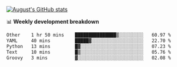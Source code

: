 
[![August's GitHub stats](https://github-readme-stats.vercel.app/api?username=zou-weidong&show_icons=true&theme=radical)](https://github.com/zou-weidong)


📊 **Weekly development breakdown**
<!--START_SECTION:waka-->

```txt
Other    1 hr 50 mins    ███████████████▒░░░░░░░░░   60.97 %
YAML     40 mins         █████▓░░░░░░░░░░░░░░░░░░░   22.70 %
Python   13 mins         █▓░░░░░░░░░░░░░░░░░░░░░░░   07.23 %
Text     10 mins         █▒░░░░░░░░░░░░░░░░░░░░░░░   05.76 %
Groovy   3 mins          ▓░░░░░░░░░░░░░░░░░░░░░░░░   02.08 %
```

<!--END_SECTION:waka-->
